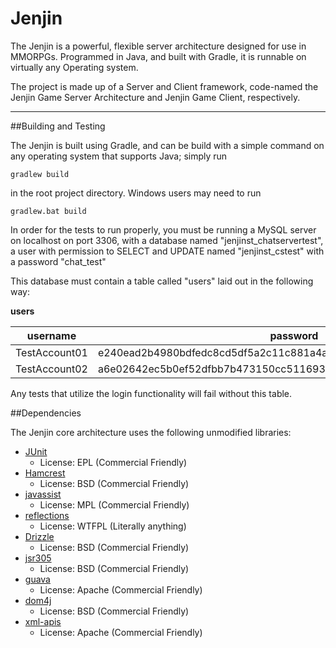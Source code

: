 Jenjin
=====

The Jenjin is a powerful, flexible server architecture designed for use in MMORPGs.
Programmed in Java, and built with Gradle, it is runnable on virtually any Operating
system.

The project is made up of a Server and Client framework, code-named the Jenjin
Game Server Architecture and Jenjin Game Client, respectively.

***

##Building and Testing

The Jenjin is built using Gradle, and can be build with a simple command on
any operating system that supports Java; simply run

`gradlew build`

in the root project directory.  Windows users may need to run

`gradlew.bat build`

In order for the tests to run properly, you must be running a MySQL server on localhost on port 3306,
with a database named "jenjinst_chatservertest", a user with permission to SELECT and UPDATE named "jenjinst_cstest" with
a password "chat_test"

This database must contain a table called "users" laid out in the following way:

**users**


| username      | password                                                          | salt                                             | loggedin   |
| ------------- | ------------------------------------------------------------------| -------------------------------------------------|------------|
| TestAccount01 | e240ead2b4980bdfedc8cd5df5a2c11c881a4a5deb5aaac338ccb1377225396a  | 3bec05e23c362e98a6cc59562fb942fdd7ae683f0f263eee | 0          |
| TestAccount02 | a6e02642ec5b0ef52dfbb7b473150cc5116936a5b705a501abfc7c3e6dc5d809  | 777993500bd89be2669d9956a93d1d6e3cbe7889598a673f | 0          |

Any tests that utilize the login functionality will fail without this table.


##Dependencies

The Jenjin core architecture uses the following unmodified libraries:

* [JUnit](https://github.com/junit-team/junit)
    * License: EPL (Commercial Friendly)
* [Hamcrest](https://github.com/hamcrest/JavaHamcrest)
    * License: BSD (Commercial Friendly)
* [javassist](https://github.com/jboss-javassist/javassist)
    * License: MPL (Commercial Friendly)
* [reflections](http://code.google.com/p/reflections/)
    * License: WTFPL (Literally anything)
* [Drizzle](https://github.com/krummas/DrizzleJDBC)
    * License: BSD (Commercial Friendly)
* [jsr305](code.google.com/p/jsr-305/)
    * License: BSD (Commercial Friendly)
* [guava](http://code.google.com/p/guava-libraries/)
    * License: Apache (Commercial Friendly)
* [dom4j](http://dom4j.sourceforge.net/)
    * License: BSD (Commercial Friendly)
* [xml-apis](http://www.openoffice.org/external/forms/xml-apis.html)
    * License: Apache (Commercial Friendly)
